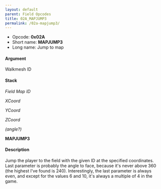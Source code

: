 ```yaml
---
layout: default
parent: Field Opcodes
title: 02A_MAPJUMP3
permalink: /02a-mapjump3/
---
```


-   Opcode: **0x02A**
-   Short name: **MAPJUMP3**
-   Long name: Jump to map

#### Argument

Walkmesh ID

#### Stack

  
*Field Map ID*

*XCoord*

*YCoord*

*ZCoord*

*(angle?)*

**MAPJUMP3**

#### Description

Jump the player to the field with the given ID at the specified coordinates. Last parameter is probably the angle to face, because it's never above 360 (the highest I've found is 240). Interestingly, the last parameter is always even, and except for the values 6 and 10, it's always a multiple of 4 in the game.
